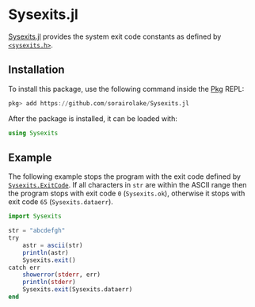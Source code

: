 # Sysexits.jl

[Sysexits.jl](https://github.com/sorairolake/Sysexits.jl) provides the system
exit code constants as defined by
[`<sysexits.h>`](https://man.openbsd.org/sysexits).

## Installation

To install this package, use the following command inside the
[Pkg](https://pkgdocs.julialang.org/) REPL:

```julia
pkg> add https://github.com/sorairolake/Sysexits.jl
```

After the package is installed, it can be loaded with:

```julia
using Sysexits
```

## Example

The following example stops the program with the exit code defined by
[`Sysexits.ExitCode`](@ref). If all characters in `str` are within the ASCII
range then the program stops with exit code `0` (`Sysexits.ok`), otherwise it
stops with exit code `65` (`Sysexits.dataerr`).

```julia
import Sysexits

str = "abcdefgh"
try
    astr = ascii(str)
    println(astr)
    Sysexits.exit()
catch err
    showerror(stderr, err)
    println(stderr)
    Sysexits.exit(Sysexits.dataerr)
end
```
